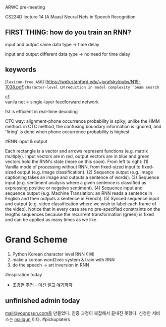 ARWC pre-meeting 

CS224D lecture 14 (A.Maas)
Neural Nets in Speech Recognition


FIRST THING: how do you train an RNN?
-

input and output same data type
-> time delay


input and output different data type
-> no need for time delay

keywords
-
[`lexicon-free ASR`]
(https://web.stanford.edu/~jurafsky/pubs/N15-1038.pdf)`character-level LM` `reduction in model complexity``beam search`



*cf.*<br/>
vanila net = single-layer feedforward network

fst is efficient in real-time decoding

CTC way: alignment-phone occurrence probability is spiky, unlike the HMM method. in CTC method, the confusing boundary information is ignored, and 'firing' is done when phone occurrence probability is highest


#RNN input & output

Each rectangle is a vector and arrows represent functions (e.g. matrix multiply). Input vectors are in red, output vectors are in blue and green vectors hold the RNN's state (more on this soon). From left to right: (1) Vanilla mode of processing without RNN, from fixed-sized input to fixed-sized output (e.g. image classification). (2) Sequence output (e.g. image captioning takes an image and outputs a sentence of words). (3) Sequence input (e.g. sentiment analysis where a given sentence is classified as expressing positive or negative sentiment). (4) Sequence input and sequence output (e.g. Machine Translation: an RNN reads a sentence in English and then outputs a sentence in French). (5) Synced sequence input and output (e.g. video classification where we wish to label each frame of the video). Notice that in every case are no pre-specified constraints on the lengths sequences because the recurrent transformation (green) is fixed and can be applied as many times as we like.

# Grand Scheme

1. Python Korean character level RNN 이해
2. make a korean word2vec system
	& train with RNN
2. do the speech -> art inversion in RNN


#inspiration today

- [조경현 추천 - 이건 알고 얘기하자](http://www.kyunghyuncho.me/home/recent-news)

unfinished admin today
-
mail@youngsun.com을 만들었다. 인증 과정이 복잡해서 끝내진 못했다.
신청한 서비스는 [mailgun](https://mailgun.com/app/domains/youngsun.mydomain.com/verify) 이다. #pickuplaters 
 